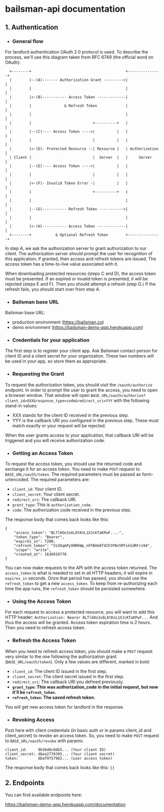 # bailsman-api documentation


## 1. Authentication

* ### General flow
For landlord authentication OAuth 2.0 protocol is used.
To describe the process, we'll use this diagram taken from RFC 6749 (the official word on OAuth):

```
  +--------+                                           +---------------+
  |        |--(A)------- Authorization Grant --------->|               |
  |        |                                           |               |
  |        |<-(B)----------- Access Token -------------|               |
  |        |               & Refresh Token             |               |
  |        |                                           |               |
  |        |                            +----------+   |               |
  |        |--(C)---- Access Token ---->|          |   |               |
  |        |                            |          |   |               |
  |        |<-(D)- Protected Resource --| Resource |   | Authorization |
  | Client |                            |  Server  |   |     Server    |
  |        |--(E)---- Access Token ---->|          |   |               |
  |        |                            |          |   |               |
  |        |<-(F)- Invalid Token Error -|          |   |               |
  |        |                            +----------+   |               |
  |        |                                           |               |
  |        |--(G)----------- Refresh Token ----------->|               |
  |        |                                           |               |
  |        |<-(H)----------- Access Token -------------|               |
  +--------+           & Optional Refresh Token        +---------------+
```

In step A, we ask the authorization server to grant authorization to our client. The authorization server should prompt the user for recognition of this application; if granted, then access and refresh tokens are issued. The access token has a time-to-live value associated with it.

When downloading protected resources (steps C and D), the access token must be presented. If an expired or invalid token is presented, it will be rejected (steps E and F). Then you should attempt a refresh (step G.) If the refresh fails, you should start over from step A.

* ### Bailsman base URL

Bailsman base URL:
- production environment (https://bailsman.co)
- demo environment (https://bailsman-demo-app.herokuapp.com)

* ### Credentials for your application

The first step is to register your client app. Ask Bailsman contact person for client ID and a client secret for your organization. These two numbers will be used in your app, so store them as appropriate. 

* ### Requesting the Grant

To request the authorization token, you should visit the `/oauth/authorize` endpoint. In order to prompt the user to grant the access, you need to open a browser window. That window will open `BASE_URL/oauth/authorize?client_id=XXX&response_type=code&redirect_uri=YYY` with the following stand-in values:

- XXX stands for the client ID received in the previous step.
- YYY is the callback URI you configured in the previous step. These must match exactly or your request will be rejected.

When the user grants access to your application, that callback URI will be triggered and you will receive authorization code. 

* ### Getting an Access Token

To request the access token, you should use the returned code and exchange it for an access token. You need to make `POST` request to `BASE_URL/oauth/token`. The required parameters must be passed as form-urlencoded. The required parameters are:
- `client_id`: Your client ID.
- `client_secret`: Your client secret.
- `redirect_uri`: The callback URI.
- `grant_type`: This is `authorization_code`.
- `code`: The authorization code received in the previous step.

The response body that comes back looks like this:
```
{
    "access_token": "BLTl6Oo3s6L8tKnL1XJcKTaKPwF....",
    "token_type": "Bearer",
    "expires_in": 7200,
    "refresh_token": "Vz26qmPy99RKWp_nFFBXm9T4IhtP0n5M7skIdRFrs94",
    "scope": "write",
    "created_at": 1636019770
}
```

You can now make requests to the API with the access token returned. 
The `access_token` is what is needed to set in all HTTP headers; it will expire in `expires_in` seconds. Once that period has passed, you should use the `refresh_token` to get a new `access_token`. To keep from re-authorizing each time the app runs, the `refresh_token` should be persisted somewhere.

* ### Using the Access Token

For each request to access a protected resource, you will want to add this HTTP header:
`Authorization: Bearer BLTl6Oo3s6L8tKnL1XJcKTaKPwF...`
And thus the access will be granted.
Access token expiration time is 2 hours. Then you need to refresh access token. 

* ### Refresh the Access Token

When you need to refresh access token, you should make a `POST` request very similar to the one following the authorization grant (`BASE_URL/oauth/token`). Only a few values are different, marked in bold:

- `client_id`: The client ID issued in the first step.
- `client_secret`: The client secret issued in the first step.
- `redirect_uri`: The callback URI you defined previously.
- **`grant_type`: This was authorization_code in the initial request, but now it'll be `refresh_token`.**
- **`refresh_token`: The saved refresh token.**

You will get new access token for landlord in the response.

* ### Revoking Access

Post here with client credentials (in basic auth or in params client_id and client_secret) to revoke an access token. So, you need to make `POST` request to `BASE_URL/oauth/revoke` with params:
```
client_id:     9b36d8c0db5... (Your client ID)
client_secret: d6ea2770395... (Your client secret)
token:         dbaf9757982... (user access token)
```

The response body that comes back looks like this:
`{}`

## 2. Endpoints

You can find available endpoints here:

https://bailsman-demo-app.herokuapp.com/documentation

